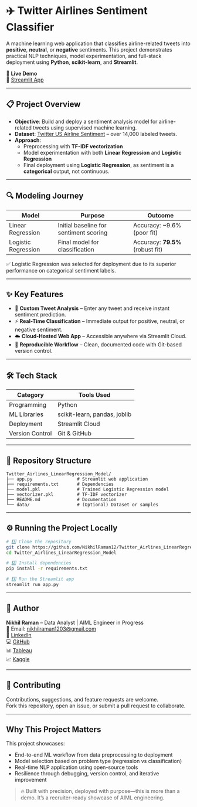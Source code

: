 # ✈️ Twitter Airlines Sentiment Classifier

A machine learning web application that classifies airline-related tweets into **positive**, **neutral**, or **negative** sentiments. This project demonstrates practical NLP techniques, model experimentation, and full-stack deployment using **Python**, **scikit-learn**, and **Streamlit**.

🚀 **Live Demo**  
🔗 [Streamlit App](https://your-streamlit-link-here)

---

## 📋 Project Overview

- **Objective**: Build and deploy a sentiment analysis model for airline-related tweets using supervised machine learning.  
- **Dataset**: [Twitter US Airline Sentiment](https://www.kaggle.com/datasets/crowdflower/twitter-airline-sentiment) – over 14,000 labeled tweets.  
- **Approach**:  
  - Preprocessing with **TF-IDF vectorization**  
  - Model experimentation with both **Linear Regression** and **Logistic Regression**  
  - Final deployment using **Logistic Regression**, as sentiment is a **categorical** output, not continuous.

---

## 🔍 Modeling Journey

| Model              | Purpose                            | Outcome                         |
|-------------------|-------------------------------------|----------------------------------|
| Linear Regression | Initial baseline for sentiment scoring | Accuracy: ~9.6% (poor fit)       |
| Logistic Regression | Final model for classification     | Accuracy: **79.5%** (robust fit) |

✅ Logistic Regression was selected for deployment due to its superior performance on categorical sentiment labels.

---

## ✨ Key Features

- 📝 **Custom Tweet Analysis** – Enter any tweet and receive instant sentiment prediction.  
- ⚡ **Real-Time Classification** – Immediate output for positive, neutral, or negative sentiment.  
- ☁️ **Cloud-Hosted Web App** – Accessible anywhere via Streamlit Cloud.  
- 🔗 **Reproducible Workflow** – Clean, documented code with Git-based version control.

---

## 🛠️ Tech Stack

| Category         | Tools Used                          |
|------------------|-------------------------------------|
| Programming      | Python                              |
| ML Libraries     | scikit-learn, pandas, joblib        |
| Deployment       | Streamlit Cloud                     |
| Version Control  | Git & GitHub                        |

---

## 📂 Repository Structure

```
Twitter_Airlines_LinearRegression_Model/
├── app.py                 # Streamlit web application  
├── requirements.txt       # Dependencies  
├── model.pkl              # Trained Logistic Regression model  
├── vectorizer.pkl         # TF-IDF vectorizer  
├── README.md              # Documentation  
└── data/                  # (Optional) Dataset or samples  
```

---

## ⚙️ Running the Project Locally

```bash
# 1️⃣ Clone the repository
git clone https://github.com/NikhilRaman12/Twitter_Airlines_LinearRegression_Model.git
cd Twitter_Airlines_LinearRegression_Model

# 2️⃣ Install dependencies
pip install -r requirements.txt

# 3️⃣ Run the Streamlit app
streamlit run app.py
```

---

## 👤 Author

**Nikhil Raman** – Data Analyst | AIML Engineer in Progress  
📧 Email: nikhilraman1203@gmail.com  
🔗 [LinkedIn](https://linkedin.com/in/nikhilraman)  
💻 [GitHub](https://github.com/NikhilRaman12)  
📊 [Tableau](https://public.tableau.com/profile/nikhil.raman)  
📈 [Kaggle](https://kaggle.com/nikhilramank)

---

## 🤝 Contributing

Contributions, suggestions, and feature requests are welcome.  
Fork this repository, open an issue, or submit a pull request to collaborate.

---

##  Why This Project Matters

This project showcases:
- End-to-end ML workflow from data preprocessing to deployment  
- Model selection based on problem type (regression vs classification)  
- Real-time NLP application using open-source tools  
- Resilience through debugging, version control, and iterative improvement

> 🔥 Built with precision, deployed with purpose—this is more than a demo. It’s a recruiter-ready showcase of AIML engineering.
